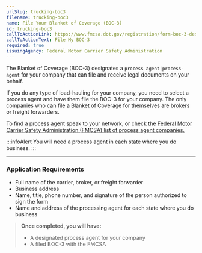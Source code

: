 ```yaml
---
urlSlug: trucking-boc3
filename: trucking-boc3
name: File Your Blanket of Coverage (BOC-3)
id: trucking-boc3
callToActionLink: https://www.fmcsa.dot.gov/registration/form-boc-3-designation-agents-service-process
callToActionText: File My BOC-3
required: true
issuingAgency: Federal Motor Carrier Safety Administration
---
```

The Blanket of Coverage (BOC-3) designates a `process agent|process-agent` for your company that can file and receive legal documents on your behalf.

If you do any type of load-hauling for your company, you need to select a process agent and have them file the BOC-3 for your company. The only companies who can file a Blanket of Coverage for themselves are brokers or freight forwarders. 

To find a process agent speak to your network, or check the [Federal Motor Carrier Safety Administration (FMCSA) list of process agent companies.](https://www.fmcsa.dot.gov/registration/process-agents) 

:::infoAlert 
 You will need a process agent in each state where you do business.
:::

- - -

### Application Requirements

* Full name of the carrier, broker, or freight forwarder
* Business address
* Name, title, phone number, and signature of the person authorized to sign the form
* Name and address of the processing agent for each state where you do business

> **Once completed, you will have:**
>
> * A designated process agent for your company
> * A filed BOC-3 with the FMCSA